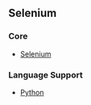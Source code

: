 ## Selenium 

### Core
- [Selenium](lessons/selenium/readme.md)

### Language Support
- [Python](lessons/python_support/readme.md)